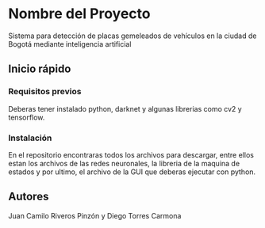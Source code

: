 # Nombre del Proyecto
Sistema para detección de placas gemeleados de vehículos en la ciudad de Bogotá mediante inteligencia artificial
## Inicio rápido

### Requisitos previos
Deberas tener instalado python, darknet y algunas librerias como cv2 y tensorflow. 
### Instalación
En el repositorio encontraras todos los archivos para descargar, entre ellos estan los archivos de las redes neuronales, la libreria de la maquina de estados y por ultimo, el archivo de la GUI que deberas ejecutar con python.
## Autores
Juan Camilo Riveros Pinzón y
Diego Torres Carmona
